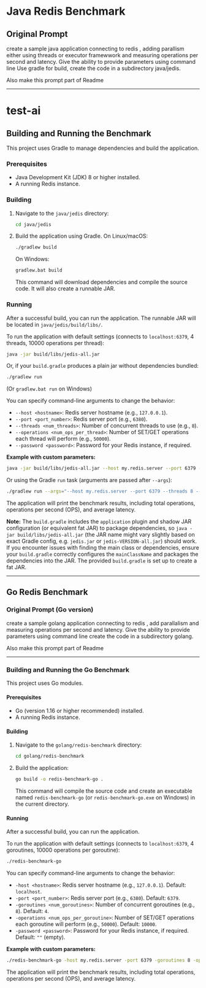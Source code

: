 # Java Redis Benchmark

## Original Prompt

create a sample java application connecting to redis , adding parallism either using threads or executor framewwork and measuring operations per second and latency. Give the ability to provide parameters using command line Use gradle for build, create the code in a subdirectory java/jedis.

Also make this prompt part of Readme

---
# test-ai

## Building and Running the Benchmark

This project uses Gradle to manage dependencies and build the application.

### Prerequisites

*   Java Development Kit (JDK) 8 or higher installed.
*   A running Redis instance.

### Building

1.  Navigate to the `java/jedis` directory:
    ```bash
    cd java/jedis
    ```
2.  Build the application using Gradle. On Linux/macOS:
    ```bash
    ./gradlew build
    ```
    On Windows:
    ```bash
    gradlew.bat build
    ```
    This command will download dependencies and compile the source code. It will also create a runnable JAR.

### Running

After a successful build, you can run the application. The runnable JAR will be located in `java/jedis/build/libs/`.

To run the application with default settings (connects to `localhost:6379`, 4 threads, 10000 operations per thread):

```bash
java -jar build/libs/jedis-all.jar
```

Or, if your `build.gradle` produces a plain jar without dependencies bundled:
```bash
./gradlew run
```
(Or `gradlew.bat run` on Windows)


You can specify command-line arguments to change the behavior:

*   `--host <hostname>`: Redis server hostname (e.g., `127.0.0.1`).
*   `--port <port_number>`: Redis server port (e.g., `6380`).
*   `--threads <num_threads>`: Number of concurrent threads to use (e.g., `8`).
*   `--operations <num_ops_per_thread>`: Number of SET/GET operations each thread will perform (e.g., `50000`).
*   `--password <password>`: Password for your Redis instance, if required.

**Example with custom parameters:**

```bash
java -jar build/libs/jedis-all.jar --host my.redis.server --port 6379 --threads 8 --operations 25000 --password "yourSecurePassword"
```

Or using the Gradle `run` task (arguments are passed after `--args`):
```bash
./gradlew run --args="--host my.redis.server --port 6379 --threads 8 --operations 25000 --password yourSecurePassword"
```

The application will print the benchmark results, including total operations, operations per second (OPS), and average latency.

**Note:** The `build.gradle` includes the `application` plugin and shadow JAR configuration (or equivalent fat JAR) to package dependencies, so `java -jar build/libs/jedis-all.jar` (the JAR name might vary slightly based on exact Gradle config, e.g. `jedis.jar` or `jedis-VERSION-all.jar`) should work. If you encounter issues with finding the main class or dependencies, ensure your `build.gradle` correctly configures the `mainClassName` and packages the dependencies into the JAR. The provided `build.gradle` is set up to create a fat JAR.

---

## Go Redis Benchmark

### Original Prompt (Go version)

create a sample golang application connecting to redis , add parallalism and measuring operations per second and latency. Give the ability to provide parameters using command line create the code in a subdirectory golang.

Also make this prompt part of Readme

---

### Building and Running the Go Benchmark

This project uses Go modules.

#### Prerequisites

*   Go (version 1.16 or higher recommended) installed.
*   A running Redis instance.

#### Building

1.  Navigate to the `golang/redis-benchmark` directory:
    ```bash
    cd golang/redis-benchmark
    ```
2.  Build the application:
    ```bash
    go build -o redis-benchmark-go .
    ```
    This command will compile the source code and create an executable named `redis-benchmark-go` (or `redis-benchmark-go.exe` on Windows) in the current directory.

#### Running

After a successful build, you can run the application.

To run the application with default settings (connects to `localhost:6379`, 4 goroutines, 10000 operations per goroutine):

```bash
./redis-benchmark-go
```

You can specify command-line arguments to change the behavior:

*   `-host <hostname>`: Redis server hostname (e.g., `127.0.0.1`). Default: `localhost`.
*   `-port <port_number>`: Redis server port (e.g., `6380`). Default: `6379`.
*   `-goroutines <num_goroutines>`: Number of concurrent goroutines (e.g., `8`). Default: `4`.
*   `-operations <num_ops_per_goroutine>`: Number of SET/GET operations each goroutine will perform (e.g., `50000`). Default: `10000`.
*   `-password <password>`: Password for your Redis instance, if required. Default: `""` (empty).

**Example with custom parameters:**

```bash
./redis-benchmark-go -host my.redis.server -port 6379 -goroutines 8 -operations 25000 -password "yourSecurePassword"
```

The application will print the benchmark results, including total operations, operations per second (OPS), and average latency.